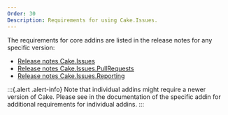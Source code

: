 ```yaml
---
Order: 30
Description: Requirements for using Cake.Issues.
---
```

The requirements for core addins are listed in the release notes for any specific version:

* [Release notes Cake.Issues]
* [Release notes Cake.Issues.PullRequests]
* [Release notes Cake.Issues.Reporting]

:::{.alert .alert-info}
Note that individual addins might require a newer version of Cake.
Please see in the documentation of the specific addin for additional requirements for individual addins.
:::

[Release notes Cake.Issues]: release-notes/Cake.Issues
[Release notes Cake.Issues.PullRequests]: release-notes/Cake.Issues.PullRequests
[Release notes Cake.Issues.Reporting]: release-notes/Cake.Issues.Reporting